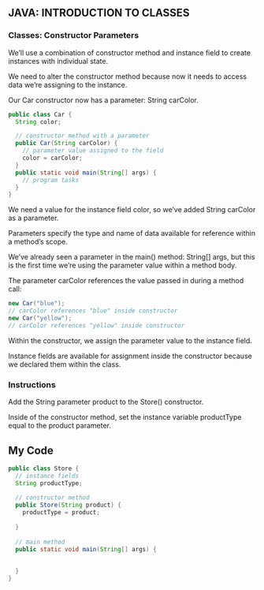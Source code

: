 ## JAVA: INTRODUCTION TO CLASSES

### Classes: Constructor Parameters

We’ll use a combination of constructor method and instance field to create instances with individual state.

We need to alter the constructor method because now it needs to access data we’re assigning to the instance.

Our Car constructor now has a parameter: String carColor.
```java
public class Car {
  String color;

  // constructor method with a parameter
  public Car(String carColor) {
    // parameter value assigned to the field
    color = carColor;
  }
  public static void main(String[] args) {
    // program tasks
  }
}
```
We need a value for the instance field color, so we’ve added String carColor as a parameter.

Parameters specify the type and name of data available for reference within a method’s scope.

We’ve already seen a parameter in the main() method: String[] args, but this is the first time we’re using the parameter value within a method body.

The parameter carColor references the value passed in during a method call:
```java
new Car("blue");
// carColor references "blue" inside constructor
new Car("yellow");
// carColor references "yellow" inside constructor
```
Within the constructor, we assign the parameter value to the instance field.

Instance fields are available for assignment inside the constructor because we declared them within the class.

### Instructions

Add the String parameter product to the Store() constructor.

Inside of the constructor method, set the instance variable productType equal to the product parameter.

## My Code
```java
public class Store {
  // instance fields
  String productType;
  
  // constructor method
  public Store(String product) {
    productType = product;
  
  }
  
  // main method
  public static void main(String[] args) {
    
    
  }
}
```
